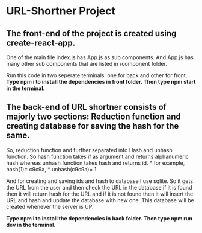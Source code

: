 # URL-Shortner Project

## The front-end of the project is created using create-react-app. 
One of the main file index.js has App.js as sub components. 
And App.js has many other sub components that are listed in /component folder.

Run this code in two seperate terminals: one for back and other for front. 
**Type npm i to install the dependencies in front folder.
Then type npm start in the terminal.**


## The back-end of URL shortner consists of majorly two sections: Reduction function and creating database for saving the hash for the same.

So, reduction function and further separated into Hash and unhash function. So hash function takes if as argument and returns alphanumeric hash whereas unhash function takes hash and returns id. 
        * for example, hash(1)= c9c9a,
                     * unhash(c9c9a)= 1.

And for creating and saving ids and hash to database I use sqlite. So it gets the URL from the user and then check the URL in the database if it is found then it will return hash for the URL and if it is not found then it will insert the URL and hash and update the database with new one. This database will be created whenever the server is UP.  

**Type npm i to install the dependencies in back folder.
Then type npm run dev in the terminal.**
